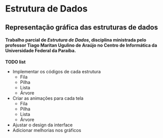 # **Estrutura de Dados**
## Representação gráfica das estruturas de dados
#### Trabalho parcial de *Estrutura de Dados*, disciplina ministrada pelo professor Tiago Maritan Ugulino de Araújo no **Centro de Informática** da **Universidade Federal da Paraíba**.


**TODO list**

 - Implementar os códigos de cada estrutura
	 - Fila
	 - Pilha
	 - Lista
	 - Árvore
 - Criar as animações para cada tela
	 - Fila
	 - Pilha
	 - Lista
	 - Árvore
 - Ajustar o design da interface
 - Adicionar melhorias nos gráficos

